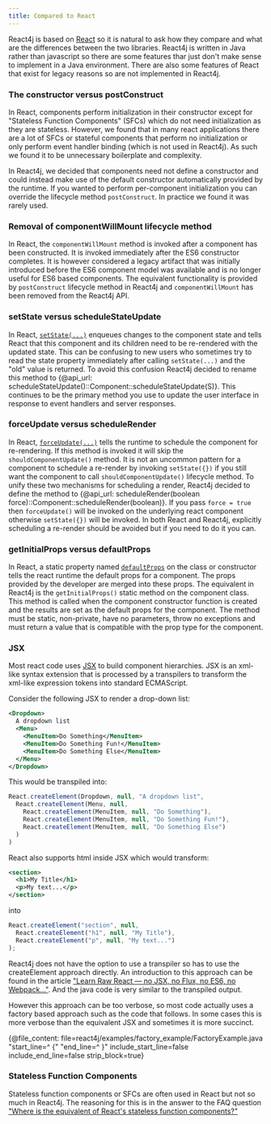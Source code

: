 ```yaml
---
title: Compared to React
---
```


React4j is based on [React](https://reactjs.org) so it is natural to ask how they compare and
what are the differences between the two libraries. React4j is written in Java rather than
javascript so there are some features thar just don't make sense to implement in a Java
environment. There are also some features of React that exist for legacy reasons so are not
implemented in React4j.

### The constructor versus postConstruct

In React, components perform initialization in their constructor except for "Stateless Function Components" (SFCs)
which do not need initialization as they are stateless. However, we found that in many react applications there are
a lot of SFCs or stateful components that perform no initialization or only perform event handler binding (which
is not used in React4j). As such we found it to be unnecessary boilerplate and complexity.

In React4j, we decided that components need not define a constructor and could instead make use of the default
constructor automatically provided by the runtime. If you wanted to perform per-component initialization you can
override the lifecycle method `postConstruct`. In practice we found it was rarely used.

### Removal of componentWillMount lifecycle method

In React, the `componentWillMount` method is invoked after a component has been constructed. It is invoked
immediately after the ES6 constructor completes. It is however considered a legacy artifact that was initially
introduced before the ES6 component model was available and is no longer useful for ES6 based components.
The equivalent functionality is provided by `postConstruct` lifecycle method in React4j and `componentWillMount`
has been removed from the React4j API.

### setState versus scheduleStateUpdate

In React, [`setState(...)`](https://reactjs.org/docs/react-component.html#setstate) enqueues changes to the
component state and tells React that this component and its children need to be re-rendered with the updated
state. This can be confusing to new users who sometimes try to read the state property immediately after calling
`setState(...)` and the "old" value is returned. To avoid this confusion React4j decided to rename this method
to {@api_url: scheduleStateUpdate()::Component::scheduleStateUpdate(S)}. This continues to be the primary
method you use to update the user interface in response to event handlers and server responses.

### forceUpdate versus scheduleRender

In React, [`forceUpdate(...)`](https://reactjs.org/docs/react-component.html#forceupdate) tells the runtime
to schedule the component for re-rendering. If this method is invoked it will skip the `shouldComponentUpdate()`
method. It is not an uncommon pattern for a component to schedule a re-render by invoking `setState({})` if you
still want the component to call `shouldComponentUpdate()` lifecycle method. To unify these two mechanisms for
scheduling a render, React4j decided to define the method to {@api_url: scheduleRender(boolean force)::Component::scheduleRender(boolean)}.
If you pass `force = true` then `forceUpdate()` will be invoked on the underlying react component otherwise
`setState({})` will be invoked. In both React and React4j, explicitly scheduling a re-render should be avoided
but if you need to do it you can.

### getInitialProps versus defaultProps

In React, a static property named [`defaultProps`](https://reactjs.org/docs/react-component.html#defaultprops) on the
class or constructor tells the react runtime the default props for a component. The props provided by the developer
are merged into these props. The equivalent in React4j is the `getInitialProps()` static method on the component
class. This method is called when the component constructor function is created and the results are set as the default
props for the component. The method must be static, non-private, have no parameters, throw no exceptions and must
return a value that is compatible with the prop type for the component.

### JSX

Most react code uses [JSX](https://facebook.github.io/jsx/) to build component hierarchies. JSX is an xml-like
syntax extension that is processed by a transpilers to transform the xml-like expression tokens into standard
ECMAScript.

Consider the following JSX to render a drop-down list:

```xml
<Dropdown>
  A dropdown list
  <Menu>
    <MenuItem>Do Something</MenuItem>
    <MenuItem>Do Something Fun!</MenuItem>
    <MenuItem>Do Something Else</MenuItem>
  </Menu>
</Dropdown>
```

This would be transpiled into:

```javascript
React.createElement(Dropdown, null, "A dropdown list",
  React.createElement(Menu, null,
    React.createElement(MenuItem, null, "Do Something"),
    React.createElement(MenuItem, null, "Do Something Fun!"),
    React.createElement(MenuItem, null, "Do Something Else")
  )
)
```

React also supports html inside JSX which would transform:

```xml
<section>
  <h1>My Title</h1>
  <p>My text...</p>
</section>
```

into

```javascript
React.createElement("section", null,
  React.createElement("h1", null, "My Title"),
  React.createElement("p", null, "My text...")
);
```

React4j does not have the option to use a transpiler so has to use the createElement approach directly. An
introduction to this approach can be found in the article
["Learn Raw React — no JSX, no Flux, no ES6, no Webpack..."](http://jamesknelson.com/learn-raw-react-no-jsx-flux-es6-webpack/).
And the java code is very similar to the transpiled output.

However this approach can be too verbose, so most code actually uses a factory based approach such as the code
that follows. In some cases this is more verbose than the equivalent JSX and sometimes it is more succinct.

{@file_content: file=react4j/examples/factory_example/FactoryExample.java "start_line=^  {" "end_line=^  }" include_start_line=false include_end_line=false strip_block=true}

### Stateless Function Components

Stateless function components or SFCs are often used in React but not so much in React4j. The reasoning for this is
in the answer to the FAQ question ["Where is the equivalent of React's stateless function components?"](faq.html#where-is-the-equivalent-of-reacts-stateless-function-components)
